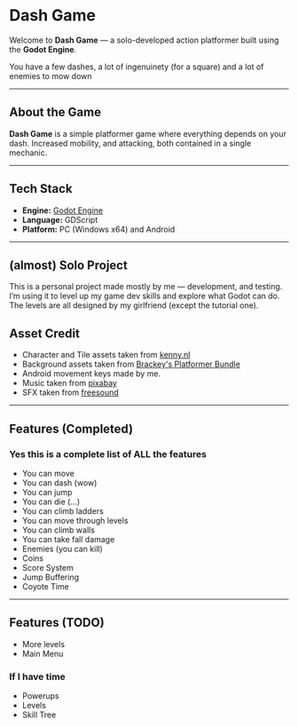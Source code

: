 # Dash Game

Welcome to **Dash Game** — a solo-developed action platformer built using the **Godot Engine**.  

You have a few dashes, a lot of ingenuinety (for a square) and a lot of enemies to mow down

---

## About the Game

**Dash Game** is a simple platformer game where everything depends on your dash.
Increased mobility, and attacking, both contained in a single mechanic.

---

## Tech Stack

- **Engine:** [Godot Engine](https://godotengine.org/)
- **Language:** GDScript
- **Platform:** PC (Windows x64) and Android

---

## (almost) Solo Project

This is a personal project made mostly by me — development, and testing.  
I’m using it to level up my game dev skills and explore what Godot can do.
The levels are all designed by my girlfriend (except the tutorial one).

## Asset Credit

- Character and Tile assets taken from [kenny.nl](https://kenney.nl/assets)
- Background assets taken from  [Brackey's Platformer Bundle](https://brackeysgames.itch.io/brackeys-platformer-bundle)
- Android movement keys made by me.
- Music taken from [pixabay](https://pixabay.com/sound-effects/8bit-music-for-game-68698/)
- SFX taken from [freesound](https://freesound.org/)

---

## Features (Completed)

### Yes this is a complete list of ALL the features

- You can move
- You can dash (wow)
- You can jump
- You can die (...)
- You can climb ladders
- You can move through levels
- You can climb walls
- You can take fall damage
- Enemies (you can kill)
- Coins
- Score System
- Jump Buffering
- Coyote Time

---

## Features (TODO)

- More levels
- Main Menu

### If I have time

- Powerups
- Levels
- Skill Tree
  
